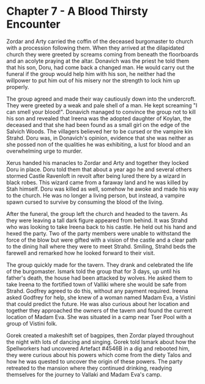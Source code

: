 # Chapter 7 - A Blood Thirsty Encounter

Zordar and Arty carried the coffin of the deceased burgomaster to church with a procession following them. When they arrived at the dilapidated church they were greeted by screams coming from beneath the floorboards and an acolyte praying at the altar. Donavich was the priest he told them that his son, Doru, had come back a changed man. He would carry out the funeral if the group would help him with his son, he neither had the willpower to put him out of his misery nor the strength to lock him up properly.

The group agreed and made their way cautiously down into the undercroft. They were greeted by a weak and pale shell of a man. He kept screaming "I can smell your blood!". Donavich managed to convince the group not to kill his son and revealed that Ireena was the adopted daughter of Koylan, the deceased and that she had been found as a small girl on the edge of the Salvich Woods. The villagers believed her to be cursed or the vampire kin Strahd. Doru was, in Donavich's opinion, evidence that she was neither as she possed non of the qualities he was exhibiting, a lust for blood and an overwhelming urge to murder.

Xerus handed his manacles to Zordar and Arty and together they locked Doru in place. Doru told them that about a year ago he and several others stormed Castle Ravenloft in revolt after being lured there by a wizard in black robes. This wizard came from a faraway land and he was killed by Stah himself. Doru was killed as well, somehow he awoke and made his way to the church. He was no longer a living person, but instead, a vampire spawn cursed to survive by consuming the blood of the living.

After the funeral, the group left the church and headed to the tavern. As they were leaving a tall dark figure appeared from behind. It was Strahd who was looking to take Ireena back to his castle. He held out his hand and hexed the party. Two of the party members were unable to withstand the force of the blow but were gifted with a vision of the castle and a clear path to the dining hall where they were to meet Strahd. Smiling, Strahd beds the farewell and remarked how he looked forward to their visit.

The group quickly made for the tavern. They drank and celebrated the life of the burgomaster. Ismark told the group that for 3 days, up until his father's death, the house had been attacked by wolves. He asked them to take Ireena to the fortified town of Valliki where she would be safe from Strahd. Godfrey agreed to do this, without any payment required.
Ireena asked Godfrey for help, she knew of a woman named Madam Eva, a Vistini that could predict the future. He was also curious about her location and together they approached the owners of the tavern and found the current location of Madam Eva. She was situated in a camp near Tser Pool with a group of Vistini folk.

Gorek created a makeshift set of bagpipes, then Zordar played throughout the night with lots of dancing and singing. Gorek told Ismark about how the Spellworkers had uncovered Artefact #4546B in a dig and rebooted him, they were curious about his powers which come from the diety Talos and how he was quested to uncover the origin of these powers.
The party retreated to the mansion where they continued drinking, readying themselves for the journey to Vallaki and Madam Eva's camp.